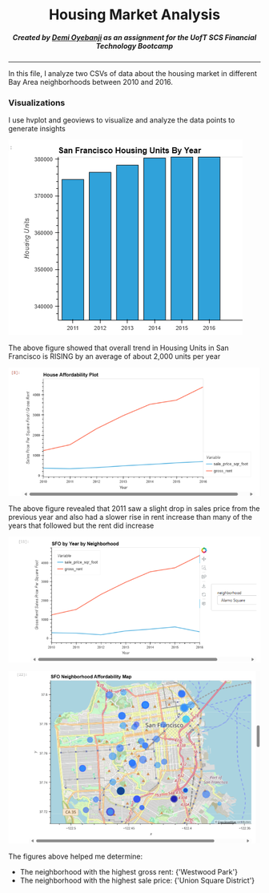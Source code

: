 <div align="center">
    
# Housing Market Analysis
    
##### Created by [Demi Oyebanji](mailto:oluwademiladeoyebanji@outlook.com) as an assignment for the **UofT SCS Financial Technology Bootcamp**
________________________________________________________________________________________________________

</div>

In this file, I analyze two CSVs of data about the housing market in different Bay Area neighborhoods between 2010 and 2016.

### Visualizations
I use hvplot and geoviews to visualize and analyze the data points to generate insights

![Figure1](Resources/HousingUnitsByYear.png)

The above figure showed that overall trend in Housing Units in San Francisco is RISING by an average of about 2,000 units per year

![Figure2](Resources/HousingAffordability.png)

The above figure revealed that 2011 saw a slight drop in sales price from the previous year and also had a slower rise in rent increase than many of the years that followed but the rent did increase 

![Figure3](Resources/FilteredByNeighborhood.png)

![Figure4](Resources/MapVis.png)

The figures above helped me determine:

* The neighborhood with the highest gross rent: {'Westwood Park'}
* The neighborhood with the highest sale price: {'Union Square District'}